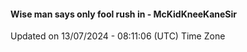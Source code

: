 #### Wise man says only fool rush in - McKidKneeKaneSir
Updated on 13/07/2024 - 08:11:06 (UTC) Time Zone
